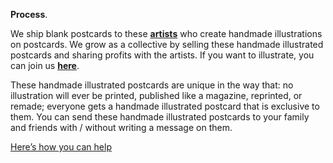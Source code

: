 **Process**.

We ship blank postcards to these **<a href="https://kvshvl.in/yourmailproject/artists.html">artists</a>** who create handmade illustrations on postcards. We grow as a collective by selling these handmade illustrated postcards and sharing profits with the artists. If you want to illustrate, you can join us **<a href="https://kvshvl.in/yourmailproject/join.html">here</a>**.

These handmade illustrated postcards are unique in the way that: no illustration will ever be printed, published like a magazine, reprinted, or remade; everyone gets a handmade illustrated postcard that is exclusive to them. You can send these handmade illustrated postcards to your family and friends with / without writing a message on them.

<div class="roadmap-spacer-1"></div>

<p>
<a class="btn" href="https://kvshvl.in/yourmailproject/help.html">Here’s how you can help</a><br>
</p>

<div class="roadmap-spacer-2"></div>
